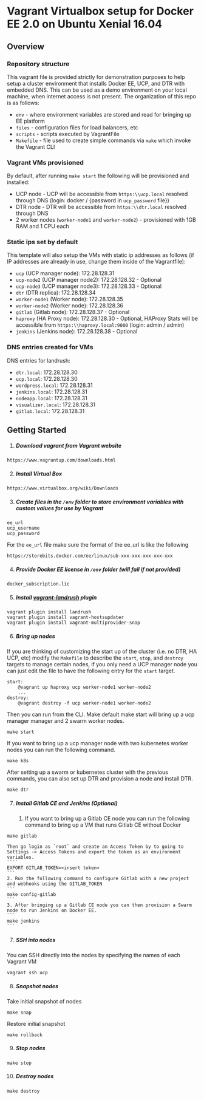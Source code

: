 Vagrant Virtualbox setup for Docker EE 2.0 on Ubuntu Xenial 16.04
========================

## Overview

### Repository structure

This vagrant file is provided strictly for demonstration purposes to help setup a cluster environment that installs Docker EE, UCP, and DTR with embedded DNS. This can be used as a demo environment on your local machine, when internet access is not present. The organization of this repo is as follows:

- `env` - where environment variables are stored and read for bringing up EE platform
- `files` - configuration files for load balancers, etc
- `scripts` - scripts executed by VagrantFile
- `Makefile` - file used to create simple commands via `make` which invoke the Vagrant CLI

### Vagrant VMs provisioned

By default, after running `make start` the following will be provisioned and installed:
- UCP node - UCP will be accessible from `https:\\ucp.local` resolved through DNS (login: docker / {password in `ucp_password` file})
- DTR node - DTR will be accessible from `https:\\dtr.local` resolved through DNS
- 2 worker nodes (`worker-node1` and `worker-node2`) - provisioned with 1GB RAM and 1 CPU each

### Static ips set by default

This template will also setup the VMs with static ip addresses as follows (if IP addresses are already in use, change them inside of the Vagrantfile):
- `ucp` (UCP manager node): 172.28.128.31
- `ucp-node2` (UCP manager node2): 172.28.128.32 - Optional
- `ucp-node3` (UCP manager node3): 172.28.128.33 - Optional
- `dtr` (DTR replica): 172.28.128.34
- `worker-node1` (Worker node): 172.28.128.35
- `worker-node2` (Worker node): 172.28.128.36
- `gitlab` (Gitlab node): 172.28.128.37 - Optional
- `haproxy` (HA Proxy node): 172.28.128.30 - Optional, HAProxy Stats will be accessible from `https:\\haproxy.local:9000` (login: admin / admin)
- `jenkins` (Jenkins node): 172.28.128.38 - Optional

### DNS entries created for VMs

DNS entries for landrush:
- `dtr.local`: 172.28.128.30
- `ucp.local`: 172.28.128.30
- `wordpress.local`: 172.28.128.31
- `jenkins.local`: 172.28.128.31
- `nodeapp.local`: 172.28.128.31
- `visualizer.local`: 172.28.128.31
- `gitlab.local`: 172.28.128.31

## Getting Started

1. ##### Download vagrant from Vagrant website
```
https://www.vagrantup.com/downloads.html
```

2. ##### Install Virtual Box
```
https://www.virtualbox.org/wiki/Downloads
```

3. ##### Create files in the `/env` folder to store environment variables with custom values for use by Vagrant
```
ee_url
ucp_username
ucp_password
```
For the `ee_url` file make sure the format of the ee_url is like the following
```
https://storebits.docker.com/ee/linux/sub-xxx-xxx-xxx-xxx-xxx
```

4. ##### Provide Docker EE license in `/env` folder (will fail if not provided)
```
docker_subscription.lic
```

5. ##### Install [vagrant-landrush](https://github.com/vagrant-landrush/landrush) plugin
```
vagrant plugin install landrush
vagrant plugin install vagrant-hostsupdater
vagrant plugin install vagrant-multiprovider-snap
```

6. ##### Bring up nodes
If you are thinking of customizing the start up of the cluster (i.e. no DTR, HA UCP, etc) modify the `Makefile` to describe the `start`, `stop`, and `destroy` targets to manage certain nodes, if you only need a UCP manager node you can just edit the file to have the following entry for the `start` target.
```
start:
	@vagrant up haproxy ucp worker-node1 worker-node2
	...
destroy:
	@vagrant destroy -f ucp worker-node1 worker-node2
```
Then you can run from the CLI. Make default make start will bring up a ucp manager manager and 2 swarm worker nodes.
```
make start
```
If you want to bring up a ucp manager node with two kubernetes worker nodes you can run the following command.
```
make k8s
```
After setting up a swarm or kubernetes cluster with the previous commands, you can also set up DTR and provision a node and install DTR.
```
make dtr
```
7. #####  Install Gitlab CE and Jenkins (Optional)
	1. If you want to bring up a Gitlab CE node you can run the following command to bring up a VM that runs Gitlab CE without Docker
```
make gitlab
```
	Then go login as `root` and create an Access Token by to going to Settings -> Access Tokens and export the token as an environment variables.
	````
	EXPORT GITLAB_TOKEN=<insert token>
	```
	2. Run the following command to configure Gitlab with a new project and webhooks using the GITLAB_TOKEN
	```
	make config-gitlab
	```
	3. After bringing up a Gitlab CE node you can then provision a Swarm node to run Jenkins on Docker EE.
	```
	make jenkins
	```


7. ##### SSH into nodes
You can SSH directly into the nodes by specifying the names of each Vagrant VM
```
vagrant ssh ucp
```
8. ##### Snapshot nodes
Take initial snapshot of nodes
```
make snap
```
Restore initial snapshot
```
make rollback
```
9. ##### Stop nodes
```
make stop
```
10. ##### Destroy nodes
```
make destroy
```
